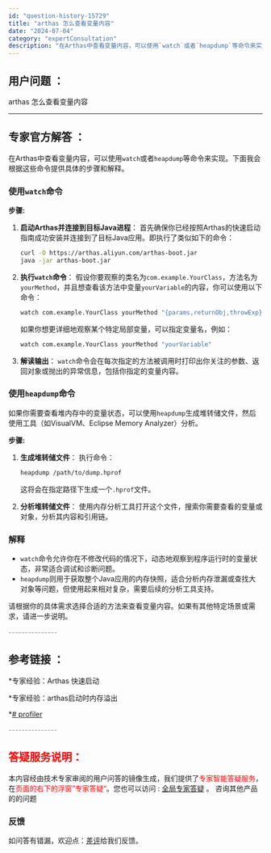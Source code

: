 ```yaml
---
id: "question-history-15729"
title: "arthas 怎么查看变量内容"
date: "2024-07-04"
category: "expertConsultation"
description: "在Arthas中查看变量内容，可以使用`watch`或者`heapdump`等命令来实现。下面我会根据这些命令提供具体的步骤和解释。### 使用`watch`命令**步骤:**1. **启动Arthas并连接到目标Java进程**：   首先确保你已经按照Arthas的快速启动指南成功安装并连接到了"
---
```


## 用户问题 ：

arthas 怎么查看变量内容

---

## 专家官方解答 ：

在Arthas中查看变量内容，可以使用`watch`或者`heapdump`等命令来实现。下面我会根据这些命令提供具体的步骤和解释。

### 使用`watch`命令

**步骤:**

1. **启动Arthas并连接到目标Java进程**：
   首先确保你已经按照Arthas的快速启动指南成功安装并连接到了目标Java应用。即执行了类似如下的命令：

   ```bash
   curl -O https://arthas.aliyun.com/arthas-boot.jar
   java -jar arthas-boot.jar
   ```

2. **执行`watch`命令**：
   假设你要观察的类名为`com.example.YourClass`，方法名为`yourMethod`，并且想查看该方法中变量`yourVariable`的内容，你可以使用以下命令：
   ```bash
   watch com.example.YourClass yourMethod "{params,returnObj,throwExp}"
   ```
   如果你想更详细地观察某个特定局部变量，可以指定变量名，例如：
   ```bash
   watch com.example.YourClass yourMethod "yourVariable"
   ```
3. **解读输出**：
   `watch`命令会在每次指定的方法被调用时打印出你关注的参数、返回对象或抛出的异常信息，包括你指定的变量内容。

### 使用`heapdump`命令

如果你需要查看堆内存中的变量状态，可以使用`heapdump`生成堆转储文件，然后使用工具（如VisualVM、Eclipse Memory Analyzer）分析。

**步骤:**

1. **生成堆转储文件**：
   执行命令：

   ```bash
   heapdump /path/to/dump.hprof
   ```

   这将会在指定路径下生成一个`.hprof`文件。

2. **分析堆转储文件**：
   使用内存分析工具打开这个文件，搜索你需要查看的变量或对象，分析其内容和引用链。

### 解释

- `watch`命令允许你在不修改代码的情况下，动态地观察到程序运行时的变量状态，非常适合调试和诊断问题。
- `heapdump`则用于获取整个Java应用的内存快照，适合分析内存泄漏或查找大对象等问题，但使用起来相对复杂，需要后续的分析工具支持。

请根据你的具体需求选择合适的方法来查看变量内容。如果有其他特定场景或需求，请进一步说明。

<font color="#949494">---------------</font>

## 参考链接 ：

\*专家经验：Arthas 快速启动

\*专家经验：arthas启动时内存溢出

\*[# profiler](https://github.com/alibaba/arthas/tree/master/site/docs/doc/profiler.md)

<font color="#949494">---------------</font>

## <font color="#FF0000">答疑服务说明：</font>

本内容经由技术专家审阅的用户问答的镜像生成，我们提供了<font color="#FF0000">专家智能答疑服务</font>，在<font color="#FF0000">页面的右下的浮窗”专家答疑“</font>。您也可以访问 : [全局专家答疑](https://answer.opensource.alibaba.com/docs/intro) 。 咨询其他产品的的问题

### 反馈

如问答有错漏，欢迎点：[差评](https://ai.nacos.io/user/feedbackByEnhancerGradePOJOID?enhancerGradePOJOId=16089)给我们反馈。
